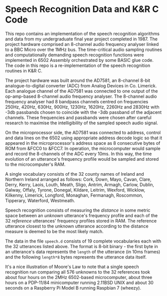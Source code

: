 # Speech Recognition Data and K&R C Code

This repo contains an implementation of the speech recognition algorithms and data from my undergraduate final year project completed in 1987. The project hardware comprised an 8-channel audio frequency analyser linked to a BBC Micro over the 1MHz bus. The time-critical audio sampling routines and computationally demanding speech recognition functions were implemented in 6502 Assembly orchestrated by some BASIC glue code. The code in this repo is a re-implementation of the speech recognition routines in K&R C.

The project hardware was built around the AD7581, an 8-channel 8-bit analogue-to-digital converter (ADC) from Analog Devices in Co. Limerick. Each analogue channel of the AD7581 was connected to one output of the op-amp-based 8-channel audio frequency analyser. The 8-channel audio frequency analyser had 8 bandpass channels centred on frequencies 250Hz, 420Hz, 630Hz, 900Hz, 1230Hz, 1620Hz, 2260Hz and 2830Hz with -3db passbands chosen to coincide with the -3db passband of the adjacent channels. These frequencies and passbands were chosen after careful research to maximise the intelligibility of the sampled speech audio signal.

On the microprocessor side, the AD7581 was connected to address, control and data lines on the 6502 using appropriate address decode logic so that it appeared in the microprocessor's address space as 8 consecutive bytes of ROM from &FCC0 to &FCC7. In operation, the microcomputer would sample and record the 8-channels of the ADC every 10ms. In this way, the time evolution of an utterance's frequency profile would be sampled and stored to the microcomputer's RAM.

A single vocabulary consists of the 32 county names of Ireland and Northern Ireland arranged as follows: Cork, Down, Mayo, Cavan, Clare, Derry, Kerry, Laois, Louth, Meath, Sligo, Antrim, Armagh, Carlow, Dublin, Galway, Offaly, Tyrone, Donegal, Kildare, Leitrim, Wexford, Wicklow, Kilkenny, Limerick, Longford, Monaghan, Fermanagh, Roscommon, Tipperary, Waterford, Westmeath.

Speech recognition consists of measuring the *distance* in some metric space between an *unknown* utterance's frequency profile and each of the 32 *reference* utterances' frequency profiles stored in RAM. The reference utterance closest to the unknown utterance according to the distance measure is deemed to be the most likely match.

The data in the file `speech.d` consists of 19 complete vocabularies each with the 32 utterances listed above. The format is 8-bit binary - the first byte in an utterance's data represents the `length` of the utterance (in 10ms frames) and the following `length*8` bytes represents the utterance data itself.

It's a nice illustration of Moore's Law to note that a single speech recognition run comparing all 576 unknowns to the 32 references took about four hours on the 2MHz 6502-based microcomputer, about three hours on a PDP-11/84 minicomputer running 2.11BSD UNIX and about 30 seconds on a Raspberry Pi Model B running Raspbian 7 (wheezy).
